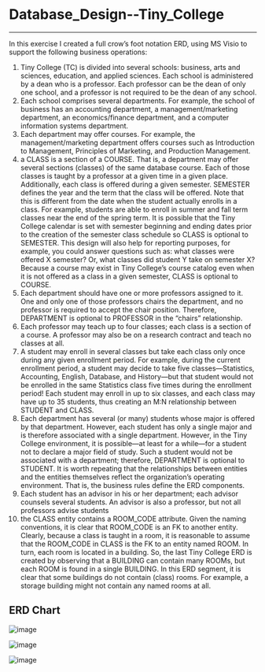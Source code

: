 # Database_Design--Tiny_College
--------------------------------------------------------------------------------------------------------------------------------------------------------------------------------------------------------------------
In this exercise I created a full crow’s foot notation ERD, using MS Visio to support the following business operations:

1.	Tiny College (TC) is divided into several schools: business, arts and sciences, education, and applied sciences. Each school is administered by a dean who is a professor. Each professor can be the dean of only one school, and a professor is not required to be the dean of any school.
2.	Each school comprises several departments. For example, the school of business has an accounting department, a management/marketing department, an economics/finance department, and a computer information systems department.
3.	Each department may offer courses. For example, the management/marketing department offers courses such as Introduction to Management, Principles of Marketing, and Production Management.
4.	a CLASS is a section of a COURSE. That is, a department may offer several sections (classes) of the same database course. Each of those classes is taught by a professor at a given time in a given place.  Additionally, each class is offered during a given semester. SEMESTER defines the year and the term that the class will be offered. Note that this is different from the date when the student actually enrolls in a class. For example, students are able to enroll in summer and fall term classes near the end of the spring term. It is possible that the Tiny College calendar is set with semester beginning and ending dates prior to the creation of the semester class schedule so CLASS is optional to SEMESTER. This design will also help for reporting purposes, for example, you could answer questions such as: what classes were offered X semester? Or, what classes did student Y take on semester X? Because a course may exist in Tiny College’s course catalog even when it is not offered as a class in a given semester, CLASS is optional to COURSE. 
5.	Each department should have one or more professors assigned to it. One and only one of those professors chairs the department, and no professor is required to accept the chair position. Therefore, DEPARTMENT is optional to PROFESSOR in the “chairs” relationship.
6.	Each professor may teach up to four classes; each class is a section of a course. A professor may also be on a research contract and teach no classes at all. 
7.	A student may enroll in several classes but take each class only once during any given enrollment period. For example, during the current enrollment period, a student may decide to take five classes—Statistics, Accounting, English, Database, and History—but that student would not be enrolled in the same Statistics class five times during the enrollment period! Each student may enroll in up to six classes, and each class may have up to 35 students, thus creating an M:N relationship between STUDENT and CLASS. 
8.	Each department has several (or many) students whose major is offered by that department. However, each student has only a single major and is therefore associated with a single department.  However, in the Tiny College environment, it is possible—at least for a while—for a student not to declare a major field of study. Such a student would not be associated with a department; therefore, DEPARTMENT is optional to STUDENT. It is worth repeating that the relationships between entities and the entities themselves reflect the organization’s operating environment. That is, the business rules define the ERD components.
9.	Each student has an advisor in his or her department; each advisor counsels several students. An advisor is also a professor, but not all professors advise students
10.	the CLASS entity contains a ROOM_CODE attribute. Given the naming conventions, it is clear that ROOM_CODE is an FK to another entity. Clearly, because a class is taught in a room, it is reasonable to assume that the ROOM_CODE in CLASS is the FK to an entity named ROOM. In turn, each room is located in a building. So, the last Tiny College ERD is created by observing that a BUILDING can contain many ROOMs, but each ROOM is found in a single BUILDING. In this ERD segment, it is clear that some buildings do not contain (class) rooms. For example, a storage building might not contain any named rooms at all.

## ERD Chart

![image](https://github.com/user-attachments/assets/eda709ff-1946-4368-b032-23d1bd67e9ad)

![image](https://github.com/user-attachments/assets/84faaf24-952c-48c5-a1ef-a192c6618c7f)

![image](https://github.com/user-attachments/assets/5d88278b-6605-410d-bfdf-3bc540f5a0d4)


